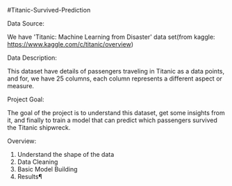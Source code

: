 #Titanic-Survived-Prediction 

Data Source:

We have 'Titanic: Machine Learning from Disaster' data set(from kaggle:
https://www.kaggle.com/c/titanic/overview)



Data Description:

This dataset have details of passengers traveling in Titanic as a data points, and for, we have 25 columns, each column represents a different aspect or measure.



Project Goal:

The goal of the project is to understand this dataset, get some insights from it, and finally to train a model that can predict which passengers survived the Titanic shipwreck.


Overview:
1) Understand the shape of the data
2) Data Cleaning
3) Basic Model Building
4) Results¶
